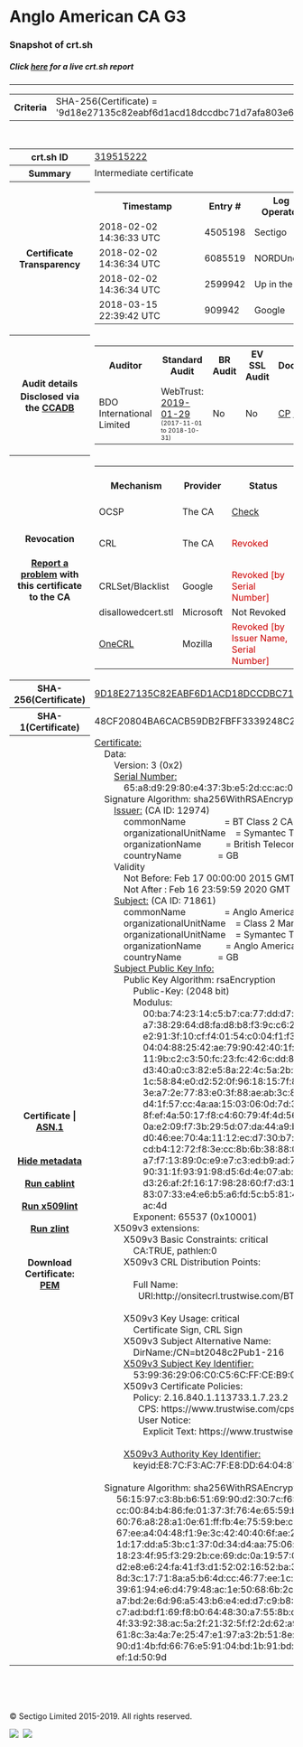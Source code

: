 # Anglo American CA G3
### Snapshot of crt.sh
##### Click [here](https://crt.sh/?q=9D18E27135C82EABF6D1ACD18DCCDBC71D7AFA803E6EA4BABA909C5EAE9942CC) for a live crt.sh report

---
<!DOCTYPE HTML PUBLIC "-//W3C//DTD HTML 4.0 Transitional//EN">
<HTML>

<BODY>

<TABLE>
  <TR>
    <TH class="outer">Criteria</TH>
    <TD class="outer">SHA-256(Certificate) = '9d18e27135c82eabf6d1acd18dccdbc71d7afa803e6ea4baba909c5eae9942cc'</TD>
  </TR>
</TABLE>
<BR>
<TABLE>
  <TR>
    <TH class="outer">crt.sh ID</TH>
    <TD class="outer"><A href="?id=319515222">319515222</A></TD>
  </TR>
  <TR>
    <TH class="outer">Summary</TH>
    <TD class="outer">Intermediate certificate</TD>
  </TR>
  <TR>
    <TH class="outer">Certificate<BR>Transparency</TH>
    <TD class="outer">
<TABLE class="options" style="margin-left:0px">
  <TR>
    <TH>Timestamp</TH>
    <TH>Entry #</TH>
    <TH>Log Operator</TH>
    <TH>Log URL</TH>
  </TR>
  <TR>
    <TD>2018-02-02&nbsp; <FONT class="small">14:36:33 UTC</FONT></TD>
    <TD>4505198</TD>
    <TD>Sectigo</TD>
    <TD>https://dodo.ct.comodo.com</TD>
  </TR>
  <TR>
    <TD>2018-02-02&nbsp; <FONT class="small">14:36:34 UTC</FONT></TD>
    <TD>6085519</TD>
    <TD>NORDUnet</TD>
    <TD>https://plausible.ct.nordu.net</TD>
  </TR>
  <TR>
    <TD>2018-02-02&nbsp; <FONT class="small">14:36:34 UTC</FONT></TD>
    <TD>2599942</TD>
    <TD>Up in the Air</TD>
    <TD>https://ct.filippo.io/behindthesofa</TD>
  </TR>
  <TR>
    <TD>2018-03-15&nbsp; <FONT class="small">22:39:42 UTC</FONT></TD>
    <TD>909942</TD>
    <TD>Google</TD>
    <TD>https://ct.googleapis.com/logs/argon2020</TD>
  </TR>
</TABLE>
    </TD>
  </TR>
  <TR>
    <TH class="outer">Audit details<BR>
      <DIV class="small" style="padding-top:3px">Disclosed via the
        <A href="//ccadb-public.secure.force.com/mozilla/PublicAllIntermediateCerts" target="_blank">CCADB</A></DIV>
    </TH>
    <TD class="outer">
<TABLE class="options" style="margin-left:0px">
  <TR>
    <TH>Auditor</TH>
    <TH>Standard Audit</TH>
    <TH>BR Audit</TH>
    <TH>EV SSL Audit</TH>
    <TH>Documents</TH>
    <TH>CCADB</TH>
    <TH>Root Owner / Certificate</TH>
  </TR>
  <TR>
    <TD style="vertical-align:middle">BDO International Limited</TD>
    <TD>WebTrust:
      <A href="https://www.cpacanada.ca/generichandlers/CPACHandler.ashx?attachmentid=224491" target="_blank">2019-01-29</A>
      <BR><FONT style="font-size:8pt">(2017-11-01 to 2018-10-31)</FONT></TD>
    <TD>No    <TD>No    <TD>
      <A href="https://www.websecurity.symantec.com/content/dam/websitesecurity/digitalassets/desktop/pdfs/repository/STN_CP.pdf" target="blank">CP</A>
      <A href="https://www.websecurity.symantec.com/content/dam/websitesecurity/digitalassets/desktop/pdfs/repository/STN%20CPS%20v3.10.pdf" target="blank">CPS</A>
    </TD>
    <TD><A href="//ccadb.force.com/0011J00001DZ0PzQAL" target="_blank">0011J00001DZ0PzQAL</A></TD>
    <TD><A href="/?id=68409">DigiCert</A></TD>
  </TR>
</TABLE>
    </TD>
  </TR>
  <TR>
    <TH class="outer">Revocation<BR><BR>
      <DIV class="small" style="padding-top:3px"><A href="?id=319515222&opt=problemreporting">Report a problem</A> with<BR>this certificate to the CA</DIV></TH>
    <TD class="outer">
      <TABLE class="options" style="margin-left:0px">
        <TR>
          <TH>Mechanism</TH>
          <TH>Provider</TH>
          <TH>Status</TH>
          <TH>Revocation Date</TH>
          <TH>Last Observed in CRL</TH>
          <TH>Last Checked <SPAN style="color:#CC0000;vertical-align:middle;font-size:70%;font-weight:normal">(Error)</SPAN></TH>
        </TR>
        <TR>
          <TD>OCSP</TD>
          <TD>The CA</TD>
          <TD><A href="?id=319515222&opt=ocsp">Check</A></TD>
          <TD><SPAN style="color:#888888">?</SPAN></TD>
          <TD><SPAN style="color:#888888">n/a</SPAN></TD>
          <TD><SPAN style="color:#888888">?</SPAN></TD>
        </TR>
        <TR>
          <TD>CRL</TD>
          <TD>The CA</TD>
          <TD><SPAN style="color:#CC0000">Revoked</SPAN></TD><TD>2019-02-21&nbsp; <FONT class="small">18:27:33 UTC</FONT></TD><TD>2019-05-08&nbsp; <FONT class="small">17:18:52 UTC</FONT></TD><TD>2019-12-04&nbsp; <FONT class="small">20:05:08 UTC</FONT></TD>
        </TR>
        <TR>
          <TD>CRLSet/Blacklist</TD>
          <TD>Google</TD>
          <TD><SPAN style="color:#CC0000">Revoked [by Serial Number]</SPAN></TD>
          <TD><SPAN style="color:#888888">n/a</SPAN></TD>
          <TD><SPAN style="color:#888888">n/a</SPAN></TD>
          <TD><SPAN style="color:#888888">n/a</SPAN></TD>
        </TR>
        <TR>
          <TD>disallowedcert.stl</TD>
          <TD>Microsoft</TD>
          <TD>Not Revoked</TD>
          <TD><SPAN style="color:#888888">n/a</SPAN></TD>
          <TD><SPAN style="color:#888888">n/a</SPAN></TD>
          <TD><SPAN style="color:#888888">n/a</SPAN></TD>
        </TR>
        <TR>
          <TD><A href="/mozilla-onecrl" target="_blank">OneCRL</A></TD>
          <TD>Mozilla</TD>
          <TD><SPAN style="color:#CC0000">Revoked [by Issuer Name, Serial Number]</SPAN></TD><TD><SPAN style="color:#888888">Unknown</SPAN></TD>
          <TD><SPAN style="color:#888888">n/a</SPAN></TD>
          <TD><SPAN style="color:#888888">n/a</SPAN></TD>
        </TR>
      </TABLE>
    </TD>
  </TR>
  <TR>
    <TH class="outer">SHA-256(Certificate)</TH>
    <TD class="outer"><A href="//censys.io/certificates/9d18e27135c82eabf6d1acd18dccdbc71d7afa803e6ea4baba909c5eae9942cc">9D18E27135C82EABF6D1ACD18DCCDBC71D7AFA803E6EA4BABA909C5EAE9942CC</A></TD>
  </TR>
  <TR>
    <TH class="outer">SHA-1(Certificate)</TH>
    <TD class="outer">48CF20804BA6CACB59DB2FBFF3339248C231FEF6</TD>
  </TR>
  <TR>
    <TH class="outer">Certificate | <A href="?asn1=319515222">ASN.1</A>
      <SPAN class="small"><BR>
      <BR><BR><A href="?id=319515222&opt=nometadata">Hide metadata</A>
      <BR><BR><A href="?id=319515222&opt=cablint">Run cablint</A>
      <BR><BR><A href="?id=319515222&opt=x509lint">Run x509lint</A>
      <BR><BR><A href="?id=319515222&opt=zlint">Run zlint</A>
      <BR><BR><BR>Download Certificate: <A href="?d=319515222">PEM</A>
      </SPAN>
    </TH>
    <TD class="text"><A href="?d=319515222">Certificate:</A><BR>&nbsp;&nbsp;&nbsp;&nbsp;Data:<BR>&nbsp;&nbsp;&nbsp;&nbsp;&nbsp;&nbsp;&nbsp;&nbsp;Version:&nbsp;3&nbsp;(0x2)<BR>&nbsp;&nbsp;&nbsp;&nbsp;&nbsp;&nbsp;&nbsp;&nbsp;<A href="?serial=65a8d92980e4373be52dccac0878c862">Serial&nbsp;Number:</A><BR>&nbsp;&nbsp;&nbsp;&nbsp;&nbsp;&nbsp;&nbsp;&nbsp;&nbsp;&nbsp;&nbsp;&nbsp;65:a8:d9:29:80:e4:37:3b:e5:2d:cc:ac:08:78:c8:62<BR>&nbsp;&nbsp;&nbsp;&nbsp;Signature&nbsp;Algorithm:&nbsp;sha256WithRSAEncryption<BR>&nbsp;&nbsp;&nbsp;&nbsp;&nbsp;&nbsp;&nbsp;&nbsp;<A href="?caid=12974">Issuer:</A> <SPAN class="small">(CA ID: 12974)</SPAN><BR>&nbsp;&nbsp;&nbsp;&nbsp;&nbsp;&nbsp;&nbsp;&nbsp;&nbsp;&nbsp;&nbsp;&nbsp;commonName&nbsp;&nbsp;&nbsp;&nbsp;&nbsp;&nbsp;&nbsp;&nbsp;&nbsp;&nbsp;&nbsp;&nbsp;&nbsp;&nbsp;&nbsp;&nbsp;=&nbsp;BT&nbsp;Class&nbsp;2&nbsp;CA&nbsp;-&nbsp;G3<BR>&nbsp;&nbsp;&nbsp;&nbsp;&nbsp;&nbsp;&nbsp;&nbsp;&nbsp;&nbsp;&nbsp;&nbsp;organizationalUnitName&nbsp;&nbsp;&nbsp;&nbsp;=&nbsp;Symantec&nbsp;Trust&nbsp;Network<BR>&nbsp;&nbsp;&nbsp;&nbsp;&nbsp;&nbsp;&nbsp;&nbsp;&nbsp;&nbsp;&nbsp;&nbsp;organizationName&nbsp;&nbsp;&nbsp;&nbsp;&nbsp;&nbsp;&nbsp;&nbsp;&nbsp;&nbsp;=&nbsp;British&nbsp;Telecommunications&nbsp;plc<BR>&nbsp;&nbsp;&nbsp;&nbsp;&nbsp;&nbsp;&nbsp;&nbsp;&nbsp;&nbsp;&nbsp;&nbsp;countryName&nbsp;&nbsp;&nbsp;&nbsp;&nbsp;&nbsp;&nbsp;&nbsp;&nbsp;&nbsp;&nbsp;&nbsp;&nbsp;&nbsp;&nbsp;=&nbsp;GB<BR>&nbsp;&nbsp;&nbsp;&nbsp;&nbsp;&nbsp;&nbsp;&nbsp;Validity<BR>&nbsp;&nbsp;&nbsp;&nbsp;&nbsp;&nbsp;&nbsp;&nbsp;&nbsp;&nbsp;&nbsp;&nbsp;Not&nbsp;Before:&nbsp;Feb&nbsp;17&nbsp;00:00:00&nbsp;2015&nbsp;GMT<BR>&nbsp;&nbsp;&nbsp;&nbsp;&nbsp;&nbsp;&nbsp;&nbsp;&nbsp;&nbsp;&nbsp;&nbsp;Not&nbsp;After&nbsp;:&nbsp;Feb&nbsp;16&nbsp;23:59:59&nbsp;2020&nbsp;GMT<BR>&nbsp;&nbsp;&nbsp;&nbsp;&nbsp;&nbsp;&nbsp;&nbsp;<A href="?caid=71861">Subject:</A> <SPAN class="small">(CA ID: 71861)</SPAN><BR>&nbsp;&nbsp;&nbsp;&nbsp;&nbsp;&nbsp;&nbsp;&nbsp;&nbsp;&nbsp;&nbsp;&nbsp;commonName&nbsp;&nbsp;&nbsp;&nbsp;&nbsp;&nbsp;&nbsp;&nbsp;&nbsp;&nbsp;&nbsp;&nbsp;&nbsp;&nbsp;&nbsp;&nbsp;=&nbsp;Anglo&nbsp;American&nbsp;CA&nbsp;G3<BR>&nbsp;&nbsp;&nbsp;&nbsp;&nbsp;&nbsp;&nbsp;&nbsp;&nbsp;&nbsp;&nbsp;&nbsp;organizationalUnitName&nbsp;&nbsp;&nbsp;&nbsp;=&nbsp;Class&nbsp;2&nbsp;Managed&nbsp;PKI&nbsp;Individual&nbsp;Subscriber&nbsp;CA<BR>&nbsp;&nbsp;&nbsp;&nbsp;&nbsp;&nbsp;&nbsp;&nbsp;&nbsp;&nbsp;&nbsp;&nbsp;organizationalUnitName&nbsp;&nbsp;&nbsp;&nbsp;=&nbsp;Symantec&nbsp;Trust&nbsp;Network<BR>&nbsp;&nbsp;&nbsp;&nbsp;&nbsp;&nbsp;&nbsp;&nbsp;&nbsp;&nbsp;&nbsp;&nbsp;organizationName&nbsp;&nbsp;&nbsp;&nbsp;&nbsp;&nbsp;&nbsp;&nbsp;&nbsp;&nbsp;=&nbsp;Anglo&nbsp;American&nbsp;plc<BR>&nbsp;&nbsp;&nbsp;&nbsp;&nbsp;&nbsp;&nbsp;&nbsp;&nbsp;&nbsp;&nbsp;&nbsp;countryName&nbsp;&nbsp;&nbsp;&nbsp;&nbsp;&nbsp;&nbsp;&nbsp;&nbsp;&nbsp;&nbsp;&nbsp;&nbsp;&nbsp;&nbsp;=&nbsp;GB<BR>&nbsp;&nbsp;&nbsp;&nbsp;&nbsp;&nbsp;&nbsp;&nbsp;<A href="?spkisha256=4a930b06b14b96c0cacf00cd3aaa057bae2ff436969c8754558e756d60567a2f">Subject&nbsp;Public&nbsp;Key&nbsp;Info:</A><BR>&nbsp;&nbsp;&nbsp;&nbsp;&nbsp;&nbsp;&nbsp;&nbsp;&nbsp;&nbsp;&nbsp;&nbsp;Public&nbsp;Key&nbsp;Algorithm:&nbsp;rsaEncryption<BR>&nbsp;&nbsp;&nbsp;&nbsp;&nbsp;&nbsp;&nbsp;&nbsp;&nbsp;&nbsp;&nbsp;&nbsp;&nbsp;&nbsp;&nbsp;&nbsp;Public-Key:&nbsp;(2048&nbsp;bit)<BR>&nbsp;&nbsp;&nbsp;&nbsp;&nbsp;&nbsp;&nbsp;&nbsp;&nbsp;&nbsp;&nbsp;&nbsp;&nbsp;&nbsp;&nbsp;&nbsp;Modulus:<BR>&nbsp;&nbsp;&nbsp;&nbsp;&nbsp;&nbsp;&nbsp;&nbsp;&nbsp;&nbsp;&nbsp;&nbsp;&nbsp;&nbsp;&nbsp;&nbsp;&nbsp;&nbsp;&nbsp;&nbsp;00:ba:74:23:14:c5:b7:ca:77:dd:d7:e9:a1:d2:84:<BR>&nbsp;&nbsp;&nbsp;&nbsp;&nbsp;&nbsp;&nbsp;&nbsp;&nbsp;&nbsp;&nbsp;&nbsp;&nbsp;&nbsp;&nbsp;&nbsp;&nbsp;&nbsp;&nbsp;&nbsp;a7:38:29:64:d8:fa:d8:b8:f3:9c:c6:21:89:d9:02:<BR>&nbsp;&nbsp;&nbsp;&nbsp;&nbsp;&nbsp;&nbsp;&nbsp;&nbsp;&nbsp;&nbsp;&nbsp;&nbsp;&nbsp;&nbsp;&nbsp;&nbsp;&nbsp;&nbsp;&nbsp;e2:91:3f:10:cf:f4:01:54:c0:04:f1:f3:d3:fc:db:<BR>&nbsp;&nbsp;&nbsp;&nbsp;&nbsp;&nbsp;&nbsp;&nbsp;&nbsp;&nbsp;&nbsp;&nbsp;&nbsp;&nbsp;&nbsp;&nbsp;&nbsp;&nbsp;&nbsp;&nbsp;04:04:88:25:42:ae:79:90:42:40:1f:49:87:c8:76:<BR>&nbsp;&nbsp;&nbsp;&nbsp;&nbsp;&nbsp;&nbsp;&nbsp;&nbsp;&nbsp;&nbsp;&nbsp;&nbsp;&nbsp;&nbsp;&nbsp;&nbsp;&nbsp;&nbsp;&nbsp;11:9b:c2:c3:50:fc:23:fc:42:6c:dd:8e:87:91:92:<BR>&nbsp;&nbsp;&nbsp;&nbsp;&nbsp;&nbsp;&nbsp;&nbsp;&nbsp;&nbsp;&nbsp;&nbsp;&nbsp;&nbsp;&nbsp;&nbsp;&nbsp;&nbsp;&nbsp;&nbsp;d3:40:a0:c3:82:e5:8a:22:4c:5a:2b:ff:a3:6c:ff:<BR>&nbsp;&nbsp;&nbsp;&nbsp;&nbsp;&nbsp;&nbsp;&nbsp;&nbsp;&nbsp;&nbsp;&nbsp;&nbsp;&nbsp;&nbsp;&nbsp;&nbsp;&nbsp;&nbsp;&nbsp;1c:58:84:e0:d2:52:0f:96:18:15:7f:82:74:52:06:<BR>&nbsp;&nbsp;&nbsp;&nbsp;&nbsp;&nbsp;&nbsp;&nbsp;&nbsp;&nbsp;&nbsp;&nbsp;&nbsp;&nbsp;&nbsp;&nbsp;&nbsp;&nbsp;&nbsp;&nbsp;3e:a7:2e:77:83:e0:3f:88:ae:ab:3c:8c:c1:7e:d4:<BR>&nbsp;&nbsp;&nbsp;&nbsp;&nbsp;&nbsp;&nbsp;&nbsp;&nbsp;&nbsp;&nbsp;&nbsp;&nbsp;&nbsp;&nbsp;&nbsp;&nbsp;&nbsp;&nbsp;&nbsp;d4:1f:57:cc:4a:aa:15:03:06:0d:7d:39:38:21:a2:<BR>&nbsp;&nbsp;&nbsp;&nbsp;&nbsp;&nbsp;&nbsp;&nbsp;&nbsp;&nbsp;&nbsp;&nbsp;&nbsp;&nbsp;&nbsp;&nbsp;&nbsp;&nbsp;&nbsp;&nbsp;8f:ef:4a:50:17:f8:c4:60:79:4f:4d:56:b3:b0:bb:<BR>&nbsp;&nbsp;&nbsp;&nbsp;&nbsp;&nbsp;&nbsp;&nbsp;&nbsp;&nbsp;&nbsp;&nbsp;&nbsp;&nbsp;&nbsp;&nbsp;&nbsp;&nbsp;&nbsp;&nbsp;0a:e2:09:f7:3b:29:5d:07:da:44:a9:b8:4b:95:6e:<BR>&nbsp;&nbsp;&nbsp;&nbsp;&nbsp;&nbsp;&nbsp;&nbsp;&nbsp;&nbsp;&nbsp;&nbsp;&nbsp;&nbsp;&nbsp;&nbsp;&nbsp;&nbsp;&nbsp;&nbsp;d0:46:ee:70:4a:11:12:ec:d7:30:b7:b8:72:a1:9e:<BR>&nbsp;&nbsp;&nbsp;&nbsp;&nbsp;&nbsp;&nbsp;&nbsp;&nbsp;&nbsp;&nbsp;&nbsp;&nbsp;&nbsp;&nbsp;&nbsp;&nbsp;&nbsp;&nbsp;&nbsp;cd:b4:12:72:f8:3e:cc:8b:6b:38:88:0e:08:32:d7:<BR>&nbsp;&nbsp;&nbsp;&nbsp;&nbsp;&nbsp;&nbsp;&nbsp;&nbsp;&nbsp;&nbsp;&nbsp;&nbsp;&nbsp;&nbsp;&nbsp;&nbsp;&nbsp;&nbsp;&nbsp;a7:f7:13:89:0c:e9:e7:c3:ed:b9:ad:75:ca:9d:eb:<BR>&nbsp;&nbsp;&nbsp;&nbsp;&nbsp;&nbsp;&nbsp;&nbsp;&nbsp;&nbsp;&nbsp;&nbsp;&nbsp;&nbsp;&nbsp;&nbsp;&nbsp;&nbsp;&nbsp;&nbsp;90:31:1f:93:91:98:d5:6d:4e:07:ab:6c:8d:64:8e:<BR>&nbsp;&nbsp;&nbsp;&nbsp;&nbsp;&nbsp;&nbsp;&nbsp;&nbsp;&nbsp;&nbsp;&nbsp;&nbsp;&nbsp;&nbsp;&nbsp;&nbsp;&nbsp;&nbsp;&nbsp;d3:26:af:2f:16:17:98:28:60:f7:d3:19:a7:25:db:<BR>&nbsp;&nbsp;&nbsp;&nbsp;&nbsp;&nbsp;&nbsp;&nbsp;&nbsp;&nbsp;&nbsp;&nbsp;&nbsp;&nbsp;&nbsp;&nbsp;&nbsp;&nbsp;&nbsp;&nbsp;83:07:33:e4:e6:b5:a6:fd:5c:b5:81:49:4e:94:29:<BR>&nbsp;&nbsp;&nbsp;&nbsp;&nbsp;&nbsp;&nbsp;&nbsp;&nbsp;&nbsp;&nbsp;&nbsp;&nbsp;&nbsp;&nbsp;&nbsp;&nbsp;&nbsp;&nbsp;&nbsp;ac:4d<BR>&nbsp;&nbsp;&nbsp;&nbsp;&nbsp;&nbsp;&nbsp;&nbsp;&nbsp;&nbsp;&nbsp;&nbsp;&nbsp;&nbsp;&nbsp;&nbsp;Exponent:&nbsp;65537&nbsp;(0x10001)<BR>&nbsp;&nbsp;&nbsp;&nbsp;&nbsp;&nbsp;&nbsp;&nbsp;X509v3&nbsp;extensions:<BR>&nbsp;&nbsp;&nbsp;&nbsp;&nbsp;&nbsp;&nbsp;&nbsp;&nbsp;&nbsp;&nbsp;&nbsp;X509v3&nbsp;Basic&nbsp;Constraints:&nbsp;critical<BR>&nbsp;&nbsp;&nbsp;&nbsp;&nbsp;&nbsp;&nbsp;&nbsp;&nbsp;&nbsp;&nbsp;&nbsp;&nbsp;&nbsp;&nbsp;&nbsp;CA:TRUE,&nbsp;pathlen:0<BR>&nbsp;&nbsp;&nbsp;&nbsp;&nbsp;&nbsp;&nbsp;&nbsp;&nbsp;&nbsp;&nbsp;&nbsp;X509v3&nbsp;CRL&nbsp;Distribution&nbsp;Points:&nbsp;<BR><BR>&nbsp;&nbsp;&nbsp;&nbsp;&nbsp;&nbsp;&nbsp;&nbsp;&nbsp;&nbsp;&nbsp;&nbsp;&nbsp;&nbsp;&nbsp;&nbsp;Full&nbsp;Name:<BR>&nbsp;&nbsp;&nbsp;&nbsp;&nbsp;&nbsp;&nbsp;&nbsp;&nbsp;&nbsp;&nbsp;&nbsp;&nbsp;&nbsp;&nbsp;&nbsp;&nbsp;&nbsp;URI:http://onsitecrl.trustwise.com/BTClass2CA-G3.crl<BR><BR>&nbsp;&nbsp;&nbsp;&nbsp;&nbsp;&nbsp;&nbsp;&nbsp;&nbsp;&nbsp;&nbsp;&nbsp;X509v3&nbsp;Key&nbsp;Usage:&nbsp;critical<BR>&nbsp;&nbsp;&nbsp;&nbsp;&nbsp;&nbsp;&nbsp;&nbsp;&nbsp;&nbsp;&nbsp;&nbsp;&nbsp;&nbsp;&nbsp;&nbsp;Certificate&nbsp;Sign,&nbsp;CRL&nbsp;Sign<BR>&nbsp;&nbsp;&nbsp;&nbsp;&nbsp;&nbsp;&nbsp;&nbsp;&nbsp;&nbsp;&nbsp;&nbsp;X509v3&nbsp;Subject&nbsp;Alternative&nbsp;Name:&nbsp;<BR>&nbsp;&nbsp;&nbsp;&nbsp;&nbsp;&nbsp;&nbsp;&nbsp;&nbsp;&nbsp;&nbsp;&nbsp;&nbsp;&nbsp;&nbsp;&nbsp;DirName:/CN=bt2048c2Pub1-216<BR>&nbsp;&nbsp;&nbsp;&nbsp;&nbsp;&nbsp;&nbsp;&nbsp;&nbsp;&nbsp;&nbsp;&nbsp;<A href="?ski=5399362906c0c56cffceb90f3fd26429b82d0d5b">X509v3&nbsp;Subject&nbsp;Key&nbsp;Identifier:</A><BR>&nbsp;&nbsp;&nbsp;&nbsp;&nbsp;&nbsp;&nbsp;&nbsp;&nbsp;&nbsp;&nbsp;&nbsp;&nbsp;&nbsp;&nbsp;&nbsp;53:99:36:29:06:C0:C5:6C:FF:CE:B9:0F:3F:D2:64:29:B8:2D:0D:5B<BR>&nbsp;&nbsp;&nbsp;&nbsp;&nbsp;&nbsp;&nbsp;&nbsp;&nbsp;&nbsp;&nbsp;&nbsp;X509v3&nbsp;Certificate&nbsp;Policies:&nbsp;<BR>&nbsp;&nbsp;&nbsp;&nbsp;&nbsp;&nbsp;&nbsp;&nbsp;&nbsp;&nbsp;&nbsp;&nbsp;&nbsp;&nbsp;&nbsp;&nbsp;Policy:&nbsp;2.16.840.1.113733.1.7.23.2<BR>&nbsp;&nbsp;&nbsp;&nbsp;&nbsp;&nbsp;&nbsp;&nbsp;&nbsp;&nbsp;&nbsp;&nbsp;&nbsp;&nbsp;&nbsp;&nbsp;&nbsp;&nbsp;CPS:&nbsp;https://www.trustwise.com/cps<BR>&nbsp;&nbsp;&nbsp;&nbsp;&nbsp;&nbsp;&nbsp;&nbsp;&nbsp;&nbsp;&nbsp;&nbsp;&nbsp;&nbsp;&nbsp;&nbsp;&nbsp;&nbsp;User&nbsp;Notice:<BR>&nbsp;&nbsp;&nbsp;&nbsp;&nbsp;&nbsp;&nbsp;&nbsp;&nbsp;&nbsp;&nbsp;&nbsp;&nbsp;&nbsp;&nbsp;&nbsp;&nbsp;&nbsp;&nbsp;&nbsp;Explicit&nbsp;Text:&nbsp;https://www.trustwise.com/rpa<BR><BR>&nbsp;&nbsp;&nbsp;&nbsp;&nbsp;&nbsp;&nbsp;&nbsp;&nbsp;&nbsp;&nbsp;&nbsp;<A href="?ski=e87cf3ac7fe8dd640487bb5b65be8f90fd64195b">X509v3&nbsp;Authority&nbsp;Key&nbsp;Identifier:</A><BR>&nbsp;&nbsp;&nbsp;&nbsp;&nbsp;&nbsp;&nbsp;&nbsp;&nbsp;&nbsp;&nbsp;&nbsp;&nbsp;&nbsp;&nbsp;&nbsp;keyid:E8:7C:F3:AC:7F:E8:DD:64:04:87:BB:5B:65:BE:8F:90:FD:64:19:5B<BR><BR>&nbsp;&nbsp;&nbsp;&nbsp;Signature&nbsp;Algorithm:&nbsp;sha256WithRSAEncryption<BR>&nbsp;&nbsp;&nbsp;&nbsp;&nbsp;&nbsp;&nbsp;&nbsp;&nbsp;56:15:97:c3:8b:b6:51:69:90:d2:30:7c:f6:82:0d:98:75:a2:<BR>&nbsp;&nbsp;&nbsp;&nbsp;&nbsp;&nbsp;&nbsp;&nbsp;&nbsp;cc:00:84:b4:86:fe:01:37:3f:76:4e:65:59:b6:d6:e5:d2:cf:<BR>&nbsp;&nbsp;&nbsp;&nbsp;&nbsp;&nbsp;&nbsp;&nbsp;&nbsp;60:76:a8:28:a1:0e:61:ff:fb:4e:75:59:be:c2:4f:2d:1b:16:<BR>&nbsp;&nbsp;&nbsp;&nbsp;&nbsp;&nbsp;&nbsp;&nbsp;&nbsp;67:ee:a4:04:48:f1:9e:3c:42:40:40:6f:ae:28:b6:d5:83:e0:<BR>&nbsp;&nbsp;&nbsp;&nbsp;&nbsp;&nbsp;&nbsp;&nbsp;&nbsp;1d:17:dd:a5:3b:c1:37:0d:34:d4:aa:75:06:dc:73:ba:98:8f:<BR>&nbsp;&nbsp;&nbsp;&nbsp;&nbsp;&nbsp;&nbsp;&nbsp;&nbsp;18:23:4f:95:f3:29:2b:ce:69:dc:0a:19:57:09:21:df:be:c1:<BR>&nbsp;&nbsp;&nbsp;&nbsp;&nbsp;&nbsp;&nbsp;&nbsp;&nbsp;d2:e8:e6:24:fa:41:f3:d1:52:02:16:52:ba:34:ca:09:c8:a4:<BR>&nbsp;&nbsp;&nbsp;&nbsp;&nbsp;&nbsp;&nbsp;&nbsp;&nbsp;8d:3c:17:71:8a:a5:b6:4d:cc:46:77:ee:1c:4e:06:a6:bc:4f:<BR>&nbsp;&nbsp;&nbsp;&nbsp;&nbsp;&nbsp;&nbsp;&nbsp;&nbsp;39:61:94:e6:d4:79:48:ac:1e:50:68:6b:2c:55:72:28:8c:20:<BR>&nbsp;&nbsp;&nbsp;&nbsp;&nbsp;&nbsp;&nbsp;&nbsp;&nbsp;a7:bd:2e:6d:96:a5:43:b6:e4:ed:d7:c9:b8:2d:87:df:ed:e8:<BR>&nbsp;&nbsp;&nbsp;&nbsp;&nbsp;&nbsp;&nbsp;&nbsp;&nbsp;c7:ad:bd:f1:69:f8:b0:64:48:30:a7:55:8b:da:80:f0:f3:43:<BR>&nbsp;&nbsp;&nbsp;&nbsp;&nbsp;&nbsp;&nbsp;&nbsp;&nbsp;4f:33:92:38:ac:5a:2f:21:32:5f:f2:2d:62:a9:41:8b:dc:6c:<BR>&nbsp;&nbsp;&nbsp;&nbsp;&nbsp;&nbsp;&nbsp;&nbsp;&nbsp;61:8c:3a:4a:7e:25:47:e1:97:a3:2b:51:8e:88:e9:e9:5c:b0:<BR>&nbsp;&nbsp;&nbsp;&nbsp;&nbsp;&nbsp;&nbsp;&nbsp;&nbsp;90:d1:4b:fd:66:76:e5:91:04:bd:1b:91:bd:e7:9e:16:90:c4:<BR>&nbsp;&nbsp;&nbsp;&nbsp;&nbsp;&nbsp;&nbsp;&nbsp;&nbsp;ef:1d:50:9d<BR>    </TD>
  </TR>
</TABLE>

  <BR><BR><BR>

  <P class="copyright">&copy; Sectigo Limited 2015-2019. All rights reserved.</P>
  <DIV>
    <A href="https://sectigo.com/"><IMG src="/sectigo_s.png"></A>
    &nbsp;<A href="https://github.com/crtsh"><IMG src="/GitHub-Mark-32px.png"></A>
  </DIV>
</BODY>
</HTML>
